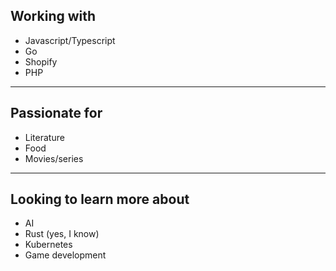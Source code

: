 
## Working with

- Javascript/Typescript
- Go
- Shopify
- PHP

---
## Passionate for

- Literature
- Food
- Movies/series

---
## Looking to learn more about
- AI
- Rust (yes, I know)
- Kubernetes
- Game development
